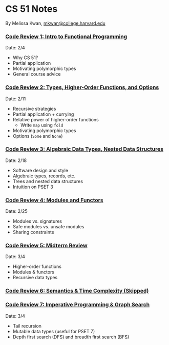 # CS 51 Notes
By Melissa Kwan, mkwan@college.harvard.edu

### [Code Review 1: Intro to Functional Programming](https://docs.google.com/presentation/d/1aOlll20latEGnH5XK7dy_M9IeQARdhGJH3_iy2zdXXg/edit?usp=sharing)
Date: 2/4

-   Why CS 51?
-   Partial application
-   Motivating polymorphic types
-   General course advice

### [Code Review 2: Types, Higher-Order Functions, and Options](https://docs.google.com/presentation/d/1hVW815JXHCMnEk8xnKJAYbA8AIJDUUtnuPeylHaJrBM/edit?usp=sharing)
Date: 2/11

-   Recursive strategies
-   Partial application + currying
-   Relative power of higher-order functions
	-   Write `map` using `fold`
-   Motivating polymorphic types
-   Options (`Some` and `None`)


### [Code Review 3: Algebraic Data Types, Nested Data Structures](https://docs.google.com/presentation/d/1g1-_pPfhX_vXIYaxm2dDpUzpyYwAcajBYQaLyq5U12E/edit?usp=sharing)
Date: 2/18

- Software design and style
- Algebraic types, records, etc.
- Trees and nested data structures
- Intuition on PSET 3

### [Code Review 4: Modules and Functors](https://docs.google.com/presentation/d/1EpOdRNeEl9Httj0a2DEqm87wgC-FogJZuMr3o_CaMdg/edit?usp=sharing)
Date: 2/25

- Modules vs. signatures
- Safe modules vs. unsafe modules
- Sharing constraints

### [Code Review 5: Midterm Review](https://docs.google.com/presentation/d/1jGLgRfXE8KeR0MmNG0vcLoevHoVGl78sh276j52gUfs/edit?usp=sharing)
Date: 3/4

- Higher-order functions
- Modules & functors
- Recursive data types

### [Code Review 6: Semantics & Time Complexity (Skipped)](https://docs.google.com/presentation/d/1hf9JQ0o9XVcMO4f0m33p1Jb0CUDL2gaNC_u2lHg2aiI/edit?usp=sharing)

### [Code Review 7: Imperative Programming & Graph Search](https://docs.google.com/presentation/d/1uX_77sRoYaRtC1vrPFZOTkT7NvSH76KqbBF51r50uQI/edit?usp=sharing)
Date: 3/4

- Tail recursion
- Mutable data types (useful for PSET 7)
- Depth first search (DFS) and breadth first search (BFS)


